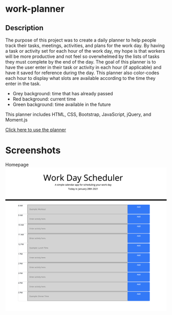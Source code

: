 # work-planner


## Description
The purpose of this project was to create a daily planner to help people track their tasks, meetings, activities, and plans for the work day. By having a task or activity set for each hour of the work day, my hope is that workers will be more productive and not feel so overwhelmed by the lists of tasks they must complete by the end of the day. The goal of this planner is to have the user enter in their task or activity in each hour (if applicable) and have it saved for reference during the day. This planner also color-codes each hour to display what slots are available according to the time they enter in the task.

* Grey background: time that has already passed
* Red background: current time
* Green background: time available in the future

This planner includes HTML, CSS, Bootstrap, JavaScript, jQuery, and Moment.js 

[Click here to use the planner](https://maria-lara.github.io/password-generator/)

# Screenshots
Homepage ![screenshot of homepage](https://github.com/maria-lara/work-planner/blob/main/assets/Screen%20Shot%202021-01-28%20at%208.39.02%20PM.png)
